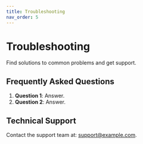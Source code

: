 ```yaml
---
title: Troubleshooting
nav_order: 5
---
```


# Troubleshooting

Find solutions to common problems and get support.

## Frequently Asked Questions
1. **Question 1**: Answer.
2. **Question 2**: Answer.

## Technical Support
Contact the support team at: [support@example.com](mailto:support@example.com).
